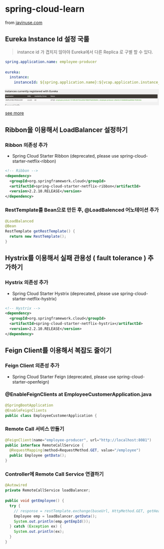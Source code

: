 # spring-cloud-learn

from [javinuse.com](https://www.javainuse.com/spring/)

## Eureka Instance Id 설정 국룰

> instance id 가 겹치지 않아야 Eureka에서 다른 Replica 로 구별 할 수 있다.

```yml
spring.application.name: employee-producer

eureka:
  instance:
    instanceId: ${spring.application.name}:${vcap.application.instance_id:${spring.application.instance_id:${random.value}}}
```

![eureka instance id](./images/eureka-instance-id.png)

[see more](https://cloud.spring.io/spring-cloud-netflix/multi/multi__service_discovery_eureka_clients.html#_changing_the_eureka_instance_id)

## Ribbon을 이용해서 LoadBalancer 설정하기

### Ribbon 의존성 추가

* Spring Cloud Starter Ribbon (deprecated, please use spring-cloud-starter-netflix-ribbon)

```xml
<!-- Ribbon -->
<dependency>
  <groupId>org.springframework.cloud</groupId>
  <artifactId>spring-cloud-starter-netflix-ribbon</artifactId>
  <version>2.2.10.RELEASE</version>
</dependency>
```

### RestTemplate를 Bean으로 만든 후, @LoadBalenced 어노테이션 추가

```java
@LoadBalanced
@Bean
RestTemplate getRestTemplate() {
  return new RestTemplate();
}
```

## Hystrix를 이용해서 실패 관용성 ( fault tolerance ) 추가하기

### Hystrix 의존성 추가

* Spring Cloud Starter Hystrix (deprecated, please use spring-cloud-starter-netflix-hystrix)

```xml
<!-- Hystrix -->
<dependency>
  <groupId>org.springframework.cloud</groupId>
  <artifactId>spring-cloud-starter-netflix-hystrix</artifactId>
  <version>2.2.10.RELEASE</version>
</dependency>
```

## Feign Client를 이용해서 복잡도 줄이기

### Feign Client 의존성 추가

* Spring Cloud Starter Feign (deprecated, please use spring-cloud-starter-openfeign)

### @EnableFeignClients at EmployeeCustomerApplication.java

```java
@SpringBootApplication
@EnableFeignClients
public class EmployeeCustomerApplication {
```

### Remote Call 서비스 만들기

```java
@FeignClient(name="employee-producer", url="http://localhost:8081")
public interface RemoteCallService {
  @RequestMapping(method=RequestMethod.GET, value="/employee")
  public Employee getData();
}
```

### Controller에 Remote Call Service 연결하기

```java
@Autowired
private RemoteCallService loadBalancer;

public void getEmployee() {
  try {
    // response = restTemplate.exchange(baseUrl, HttpMethod.GET, getHeaders(), String.class);
    Employee emp = loadBalancer.getData();
    System.out.println(emp.getEmpId());
  } catch (Exception ex) {
    System.out.println(ex);
  }
}
```
